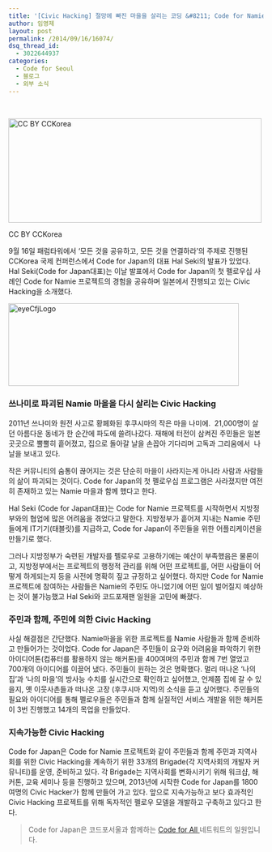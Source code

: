 ```yaml
---
title: '[Civic Hacking] 절망에 빠진 마을을 살리는 코딩 &#8211; Code for Namie'
author: 임영제
layout: post
permalink: /2014/09/16/16074/
dsq_thread_id:
  - 3022644937
categories:
  - Code for Seoul
  - 블로그
  - 외부 소식
---
```

&nbsp;

<div id="attachment_16079" style="width: 510px" class="wp-caption aligncenter">
  <a href="http://2014con.cckorea.org/"><img class="wp-image-16079 size-full" src="http://codenamu.org/wp-content/uploads/2014/09/main_banner-e1410854539835.png" alt="CC BY CCKorea" width="500" height="206" /></a><p class="wp-caption-text">
    CC BY CCKorea
  </p>
</div>

9월 16일 패럼타워에서 &#8216;모든 것을 공유하고, 모든 것을 연결하라&#8217;의 주제로 진행된 CCKorea 국제 컨퍼런스에서 Code for Japan의 대표 Hal Seki의 발표가 있었다. Hal Seki(Code for Japan대표)는 이날 발표에서 Code for Japan의 첫 펠로우십 사례인 Code for Namie 프로젝트의 경험을 공유하며 일본에서 진행되고 있는 Civic Hacking을 소개했다.

[<img class="aligncenter wp-image-16080 size-full" src="http://codenamu.org/wp-content/uploads/2014/09/eyeCfjLogo-e1410856221592.png" alt="eyeCfjLogo" width="455" height="163" />][1]

### **쓰나미로 파괴된 Namie 마을을 다시 살리는 Civic Hacking**

2011년 쓰나미와 원전 사고로 황폐화된 후쿠시마의 작은 마을 나미에.  21,000명이 살던 아름다운 동네가 한 순간에 파도에 쓸려나갔다. 재해에 터전이 삼켜진 주민들은 일본 곳곳으로 뿔뿔히 흩어졌고, 집으로 돌아갈 날을 손꼽아 기다리며 고독과 그리움에서  나날을 보내고 있다.

작은 커뮤니티의 숨통이 끊어지는 것은 단순히 마을이 사라지는게 아니라 사람과 사람들의 삶이 파괴되는 것이다. Code for Japan의 첫 펠로우십 프로그램은 사라졌지만 여전히 존재하고 있는 Namie 마을과 함께 했다고 한다.

Hal Seki (Code for Japan대표)는 Code for Namie 프로젝트를 시작하면서 지방정부와의 협업에 많은 어려움을 겪었다고 말한다. 지방정부가 흩어져 지내는 Namie 주민들에게 IT기기(태블릿)를 지급하고, Code for Japan이 주민들을 위한 어플리케이션을 만들기로 했다.

그러나 지방정부가 숙련된 개발자를 펠로우로 고용하기에는 예산이 부족했음은 물론이고, 지방정부에서는 프로젝트의 행정적 관리를 위해 어떤 프로젝트를, 어떤 사람들이 어떻게 하게되는지 등을 사전에 명확히 짚고 규정하고 싶어했다. 하지만 Code for Namie 프로젝트에 참여하는 사람들은 Namie의 주민도 아니었기에 어떤 일이 벌어질지 예상하는 것이 불가능했고 Hal Seki와 코드포재팬 일원을 고민에 빠졌다.

### **주민과 함께, 주민에 의한 Civic Hacking**

사실 해결점은 간단했다. Namie마을을 위한 프로젝트를 Namie 사람들과 함께 준비하고 만들어가는 것이었다. Code for Japan은 주민들이 요구와 어려움을 파악하기 위한 아이디어톤(컴퓨터를 활용하지 않는 해커톤)을 400여며의 주민과 함께 7번 열었고 700개의 아이디어를 이끌어 냈다. 주민들이 원하는 것은 명확했다. 멀리 떠나온 &#8216;나의 집&#8217;과 &#8216;나의 마을&#8217;의 방사능 수치를 실시간으로 확인하고 싶어했고, 언제쯤 집에 갈 수 있을지, 옛 이웃사촌들과 떠나온 고장 (후쿠시마 지역)의 소식을 듣고 싶어했다. 주민들의 필요와 아이디어를 통해 펠로우들은 주민들과 함께 실질적인 서비스 개발을 위한 해커톤이 3번 진행했고 14개의 목업을 만들었다.

### **지속가능한 Civic Hacking**

Code for Japan은 Code for Namie 프로젝트와 같이 주민들과 함께 주민과 지역사회를 위한 Civic Hacking을 계속하기 위한 33개의 Brigade(각 지역사회의 개발자 커뮤니티)를 운영, 준비하고 있다. 각 Brigade는 지역사회를 변화시키기 위해 워크샵, 해커톤, 교육 세미나 등을 진행하고 있으며, 2013년에 시작한 Code for Japan를 1800여명의 Civic Hacker가 함께 만들어 가고 있다. 앞으로 지속가능하고 보다 효과적인 Civic Hacking 프로젝트를 위해 독자적인 펠로우 모델을 개발하고 구축하고 있다고 한다.

> Code for Japan은 코드포서울과 함께하는 <a href="http://www.codeforamerica.org/about/international/" target="_blank">Code for All </a>네트워트의 일원입니다.

 [1]: https://www.google.co.kr/url?sa=t&rct=j&q=&esrc=s&source=web&cd=3&cad=rja&uact=8&ved=0CCcQFjAC&url=http%3A%2F%2Fcode4japan.org%2F&ei=3vUXVOC8McuB8gXrhIHIBQ&usg=AFQjCNHtJKMPLqbAHVwkd7BH3yvrqUu5Dw&sig2=h0AxLrpaFmrlf4ZrgtGD4Q&bvm=bv.75097201,d.dGc